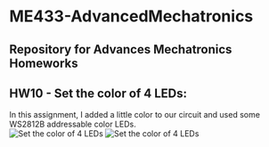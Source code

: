 # ME433-AdvancedMechatronics
## Repository for Advances Mechatronics Homeworks

## HW10 - Set the color of 4 LEDs:
In this assignment, I added a little color to our circuit and used some WS2812B addressable color LEDs.<br>
![Set the color of 4 LEDs](https://github.com/YaelBenShalom/ME433-AdvancedMechatronics/blob/master/HW10/videos/HW10-demonstration.gif)
![Set the color of 4 LEDs](https://github.com/YaelBenShalom/ME433-AdvancedMechatronics/blob/master/HW10/videos/HW10-demonstration2.gif)